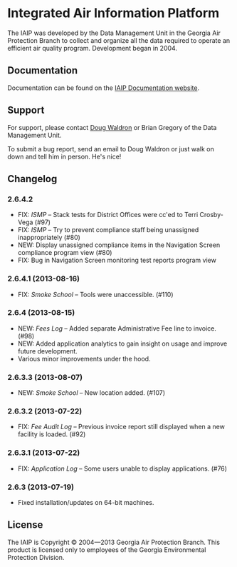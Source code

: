 Integrated Air Information Platform
===============================

The IAIP was developed by the Data Management Unit in the Georgia Air Protection Branch to collect and organize all the data required to operate an efficient air quality program. Development began in 2004.


Documentation
------------

Documentation can be found on the [IAIP Documentation website](https://sites.google.com/site/iaipdocs/).


Support
------

For support, please contact [Doug Waldron](tel:404-362-7134) or Brian Gregory of the Data Management Unit.

To submit a bug report, send an email to Doug Waldron or just walk on down and tell him in person. He's nice!


Changelog
--------
### 2.6.4.2

* FIX: *ISMP* – Stack tests for District Offices were cc'ed to Terri Crosby-Vega (#97)
* FIX: *ISMP* – Try to prevent compliance staff being unassigned inappropriately (#80)
* NEW: Display unassigned compliance items in the Navigation Screen compliance program view (#80)
* FIX: Bug in Navigation Screen monitoring test reports program view

### 2.6.4.1 (2013-08-16)

* FIX: *Smoke School* – Tools were unaccessible. (#110)

### 2.6.4 (2013-08-15)

* NEW: *Fees Log* – Added separate Administrative Fee line to invoice. (#98)
* NEW: Added application analytics to gain insight on usage and improve future development.
* Various minor improvements under the hood.

### 2.6.3.3 (2013-08-07)

* NEW: *Smoke School* – New location added. (#107)

### 2.6.3.2 (2013-07-22)

* FIX: *Fee Audit Log* – Previous invoice report still displayed when a new facility is loaded. (#92)

### 2.6.3.1 (2013-07-22)

* FIX: *Application Log* – Some users unable to display applications. (#76)

### 2.6.3 (2013-07-19)

* Fixed installation/updates on 64-bit machines.


License
------

The IAIP is Copyright © 2004—2013 Georgia Air Protection Branch. This product is licensed only to employees of the Georgia Environmental Protection Division.
